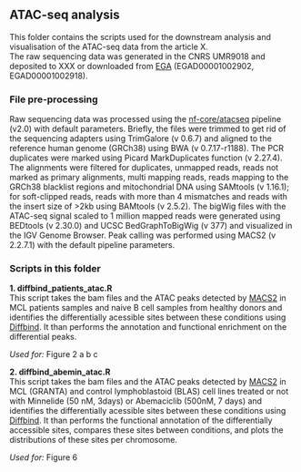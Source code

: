 ## ATAC-seq analysis 
This folder contains the scripts used for the downstream analysis and visualisation of the ATAC-seq data from the article X. \
The raw sequencing data was generated in the CNRS UMR9018 and deposited to XXX or downloaded from [EGA](https://ega-archive.org/) (EGAD00001002902, EGAD00001002918).

### File pre-processing
Raw sequencing data was processed using the [nf-core/atacseq](https://nf-co.re/atacseq/2.0) pipeline (v2.0) with default parameters. 
Briefly, the files were trimmed to get rid of the sequencing adapters using TrimGalore (v 0.6.7) and aligned to the reference human genome (GRCh38) using BWA (v 0.7.17-r1188). The PCR duplicates were marked using Picard MarkDuplicates function (v 2.27.4). The alignments were filtered for duplicates, unmapped reads, reads not marked as primary alignments, multi mapping reads, reads mapping to the GRCh38 blacklist regions and mitochondrial DNA using SAMtools (v 1.16.1); for soft-clipped reads, reads with more than 4 mismatches and reads with the insert size of >2kb using BAMtools (v 2.5.2). The bigWig files with the ATAC-seq signal scaled to 1 million mapped reads were generated using BEDtools (v 2.30.0) and UCSC BedGraphToBigWig (v 377) and visualized in the IGV Genome Browser. Peak calling was performed using MACS2 (v 2.2.7.1) with the default pipeline parameters.

### Scripts in this folder

**1. diffbind_patients_atac.R** \
This script takes the bam files and the ATAC peaks detected by [MACS2](https://pypi.org/project/MACS2/) in MCL patients samples and naive B cell samples from healthy donors and identifies the differentially acessible sites between these conditions using [Diffbind](https://bioconductor.org/packages/release/bioc/html/DiffBind.html). It than performs the annotation and functional enrichment on the differential peaks.

*Used for:* Figure 2 a b c

**2. diffbind_abemin_atac.R** \
This script takes the bam files and the ATAC peaks detected by [MACS2](https://pypi.org/project/MACS2/) in MCL (GRANTA) and control lymphoblastoid (BLAS) cell lines treated or not with Minnelide (50 nM, 3days) or Abemaciclib (500nM, 7 days) and identifies the differentially acessible sites between these conditions using [Diffbind](https://bioconductor.org/packages/release/bioc/html/DiffBind.html). It than performs the functional annotation of the differentially accessible sites, compares these sites between conditions, and plots the distributions of these sites per chromosome. 

*Used for:* Figure 6 
